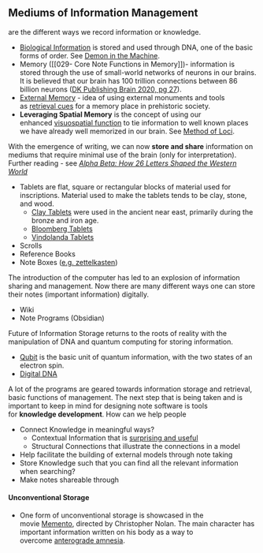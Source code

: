 ## Mediums of Information Management
are the different ways we record information or knowledge.

- [Biological Information](https://plato.stanford.edu/entries/information-biological/) is stored and used through DNA, one of the basic forms of order. See [Demon in the Machine](https://www.goodreads.com/en/book/show/37860033-the-demon-in-the-machine).
- Memory ([[029- Core Note Functions in Memory]])- information is stored through the use of small-world networks of neurons in our brains. It is believed that our brain has 100 trillion connections between 86 billion neurons ([DK Publishing Brain 2020, pg 27](https://forum.obsidian.md/t/obsidian-zettelkasten/1999/10)).
- [External Memory](https://www.amazon.com/Memory-Code-Secrets-Stonehenge-Monuments/dp/1681773252) - idea of using external monuments and tools as [retrieval cues](https://forum.obsidian.md/t/obsidian-zettelkasten/1999/199) for a memory place in prehistoric society.
- **Leveraging Spatial Memory** is the concept of using our enhanced [visuospatial function](https://www.wikiwand.com/en/Visuospatial_function) to tie information to well known places we have already well memorized in our brain. See [Method of Loci](https://www.wikiwand.com/en/Method_of_loci).

With the emergence of writing, we can now **store and share** information on mediums that require minimal use of the brain (only for interpretation). Further reading - see _[Alpha Beta: How 26 Letters Shaped the Western World](https://www.goodreads.com/book/show/95878.Alpha_Beta)_

- Tablets are flat, square or rectangular blocks of material used for inscriptions. Material used to make the tablets tends to be clay, stone, and wood.
    - [Clay Tablets](https://www.wikiwand.com/en/Clay_tablet) were used in the ancient near east, primarily during the bronze and iron age.
    - [Bloomberg Tablets](https://www.wikiwand.com/en/Bloomberg_tablets)
    - [Vindolanda Tablets](https://www.wikiwand.com/en/Vindolanda_tablets)
- Scrolls
- Reference Books
- Note Boxes ([e.g. zettelkasten](https://forum.obsidian.md/t/obsidian-zettelkasten/1999/2))

The introduction of the computer has led to an explosion of information sharing and management. Now there are many different ways one can store their notes (important information) digitally.

- Wiki
- Note Programs (Obsidian)

Future of Information Storage returns to the roots of reality with the manipulation of DNA and quantum computing for storing information.

- [Qubit](https://www.wikiwand.com/en/Qubit) is the basic unit of quantum information, with the two states of an electron spin.
- [Digital DNA](https://www.wikiwand.com/en/DNA_digital_data_storage)

A lot of the programs are geared towards information storage and retrieval, basic functions of management. The next step that is being taken and is important to keep in mind for designing note software is tools for **knowledge development**. How can we help people

- Connect Knowledge in meaningful ways?
    - Contextual Information that is [surprising and useful](https://forum.obsidian.md/t/obsidian-zettelkasten/1999/120)
    - Structural Connections that illustrate the connections in a model
- Help facilitate the building of external models through note taking
- Store Knowledge such that you can find all the relevant information when searching?
- Make notes shareable through

#### Unconventional Storage

- One form of unconventional storage is showcased in the movie [Memento](https://www.wikiwand.com/en/Memento_(film)), directed by Christopher Nolan. The main character has important information written on his body as a way to overcome [anterograde amnesia](https://www.wikiwand.com/en/Anterograde_amnesia).
